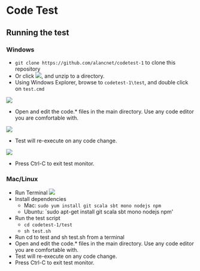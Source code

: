 # Code Test
## Running the test
### Windows

- `git clone https://github.com/alancnet/codetest-1` to clone this repository
- Or click [![](http://i.imgur.com/Su6om9f.png)](archive/master.zip), and unzip to a directory.
- Using Windows Explorer, browse to `codetest-1\test`, and double click on `test.cmd`

![](http://i.imgur.com/LFlkioh.png)
- Open and edit the code.* files in the main directory. Use any code editor you are comfortable with.

![](http://i.imgur.com/4CBdwDz.png)
- Test will re-execute on any code change.

![](http://i.imgur.com/fvPU3IQ.png)
- Press Ctrl-C to exit test monitor.

### Mac/Linux
- Run Terminal ![](http://i.imgur.com/SXN3tNM.png)
- Install dependencies
  - Mac: `sudo yum install git scala sbt mono nodejs npm`
  - Ubuntu: `sudo apt-get install git scala sbt mono nodejs npm'
- Run the test script
  - `cd codetest-1/test`
  - `sh test.sh`
- Run cd to test and sh test.sh from a terminal
- Open and edit the code.* files in the main directory. Use any code editor you are comfortable with.
- Test will re-execute on any code change.
- Press Ctrl-C to exit test monitor.
